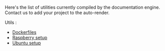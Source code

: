 Here's the list of utilities currently compiled by the documentation engine.
Contact us to add your project to the auto-render.

Utils : 
* [Dockerfiles](dockerfiles/README.md)
* [Raspberry setup](raspberry-setup/README.md)
* [Ubuntu setup](ubuntu-setup/README.md)